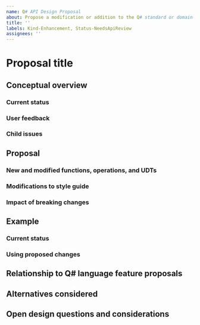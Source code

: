 ```yaml
---
name: Q# API Design Proposal
about: Propose a modification or addition to the Q# standard or domain-specific library APIs
title: ''
labels: Kind-Enhancement, Status-NeedsApiReview
assignees: ''
---
```


# Proposal title

## Conceptual overview

<!-- Provide a motivation for and description of your proposal here. -->

### Current status

<!-- Contrast your proposal with the current status of the Q# standard and domain-specific libraries here. -->

### User feedback

<!-- If there is specific feedback (typically other GitHub issues) that motivate your proposal, link them here along with a brief discussion of how your proposal addresses that feedback. -->

### Child issues

<!-- This section should be a bulleted list of any issues that will be resolved by a completed implementation of your proposal. Note that this section may be redundant with the previous section; that's perfectly OK. -->

## Proposal

### New and modified functions, operations, and UDTs

<!-- This is the core of your actual proposal, and should consist of a bulleted list of changes to the Q# API surface included in your proposal, grouped by namespace. -->


### Modifications to style guide

<!-- Does your proposal require modifying the style guide or API design principles? If so, please list and discuss any required modifications here, as that carries a unique impact that requires separate discussion. -->

### Impact of breaking changes

<!-- If your proposal includes breaking changes beyond @Deprecated attributes, please list those changes here and their expected impact on Q# users. -->

## Example

### Current status

<!-- As appropriate, list examples of using the current Q# API. -->

### Using proposed changes

<!-- As appropriate, list examples of using the changes included in your proposal. -->

## Relationship to Q# language feature proposals

<!-- If your proposal is related to existing Q# language proposals (see https://github.com/microsoft/qsharp-language), please list those proposals here along with how your proposal would change based on the outcome of those Q# language discussions. -->

## Alternatives considered

<!-- In this section, list each different alternative to your proposal as a distinct subsection, and compare the pros/cons with respect to your proposal. -->

## Open design questions and considerations

<!-- List any questions and considerations not resolved by your proposal here, so that they can be discussed and addressed during API review meetings. -->
